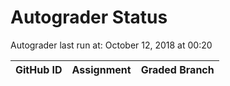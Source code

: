 # Autograder Status
Autograder last run at: October 12, 2018 at 00:20

| GitHub ID | Assignment | Graded Branch |
|-----------|------------|---------------|
